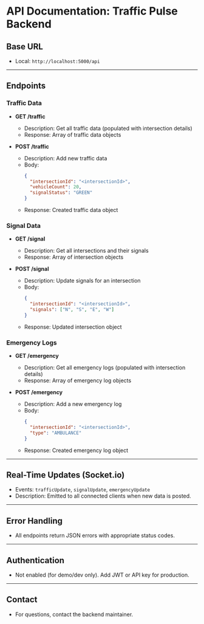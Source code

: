 # API Documentation: Traffic Pulse Backend

## Base URL

- Local: `http://localhost:5000/api`

---

## Endpoints

### Traffic Data
- **GET /traffic**
  - Description: Get all traffic data (populated with intersection details)
  - Response: Array of traffic data objects

- **POST /traffic**
  - Description: Add new traffic data
  - Body:
    ```json
    {
      "intersectionId": "<intersectionId>",
      "vehicleCount": 20,
      "signalStatus": "GREEN"
    }
    ```
  - Response: Created traffic data object

### Signal Data
- **GET /signal**
  - Description: Get all intersections and their signals
  - Response: Array of intersection objects

- **POST /signal**
  - Description: Update signals for an intersection
  - Body:
    ```json
    {
      "intersectionId": "<intersectionId>",
      "signals": ["N", "S", "E", "W"]
    }
    ```
  - Response: Updated intersection object

### Emergency Logs
- **GET /emergency**
  - Description: Get all emergency logs (populated with intersection details)
  - Response: Array of emergency log objects

- **POST /emergency**
  - Description: Add a new emergency log
  - Body:
    ```json
    {
      "intersectionId": "<intersectionId>",
      "type": "AMBULANCE"
    }
    ```
  - Response: Created emergency log object

---

## Real-Time Updates (Socket.io)
- Events: `trafficUpdate`, `signalUpdate`, `emergencyUpdate`
- Description: Emitted to all connected clients when new data is posted.

---

## Error Handling
- All endpoints return JSON errors with appropriate status codes.

---

## Authentication
- Not enabled (for demo/dev only). Add JWT or API key for production.

---

## Contact
- For questions, contact the backend maintainer.
